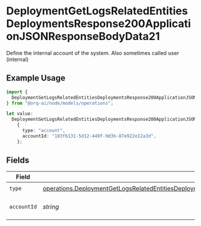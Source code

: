 # DeploymentGetLogsRelatedEntitiesDeploymentsResponse200ApplicationJSONResponseBodyData21

Define the internal account of the system. Also sometimes called user (internal)

## Example Usage

```typescript
import {
  DeploymentGetLogsRelatedEntitiesDeploymentsResponse200ApplicationJSONResponseBodyData21,
} from "@orq-ai/node/models/operations";

let value:
  DeploymentGetLogsRelatedEntitiesDeploymentsResponse200ApplicationJSONResponseBodyData21 =
    {
      type: "account",
      accountId: "183fb131-5d12-449f-9d3b-87e922e12a3d",
    };
```

## Fields

| Field                                                                                                                                                                                                                                        | Type                                                                                                                                                                                                                                         | Required                                                                                                                                                                                                                                     | Description                                                                                                                                                                                                                                  |
| -------------------------------------------------------------------------------------------------------------------------------------------------------------------------------------------------------------------------------------------- | -------------------------------------------------------------------------------------------------------------------------------------------------------------------------------------------------------------------------------------------- | -------------------------------------------------------------------------------------------------------------------------------------------------------------------------------------------------------------------------------------------- | -------------------------------------------------------------------------------------------------------------------------------------------------------------------------------------------------------------------------------------------- |
| `type`                                                                                                                                                                                                                                       | [operations.DeploymentGetLogsRelatedEntitiesDeploymentsResponse200ApplicationJSONResponseBodyData2Evals11Type](../../models/operations/deploymentgetlogsrelatedentitiesdeploymentsresponse200applicationjsonresponsebodydata2evals11type.md) | :heavy_check_mark:                                                                                                                                                                                                                           | N/A                                                                                                                                                                                                                                          |
| `accountId`                                                                                                                                                                                                                                  | *string*                                                                                                                                                                                                                                     | :heavy_check_mark:                                                                                                                                                                                                                           | The id of the resource                                                                                                                                                                                                                       |